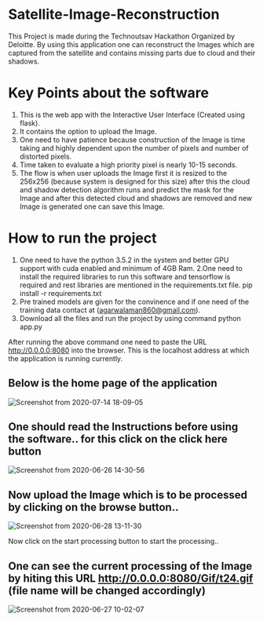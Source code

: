 # Satellite-Image-Reconstruction
This Project is made during the Technoutsav Hackathon Organized by Deloitte. By using this application one can reconstruct the Images which are captured from the satellite and contains missing parts due to cloud and their shadows.

# Key Points about the software
1. This is the web app with the Interactive User Interface (Created using flask).
2. It contains the option to upload the Image.
3. One need to have patience because construction of the Image is time taking and highly dependent upon the number of pixels and number of distorted pixels.
4. Time taken to evaluate a high priority pixel is nearly 10-15 seconds.
5. The flow is when user uploads the Image first it is resized to the 256x256 (because system is designed for this size) after this the cloud and shadow detection algorithm runs and predict the mask for the Image and after this detected cloud and shadows are removed and new Image is generated one can save this Image.

# How to run the project
1. One need to have the python 3.5.2 in the system and better GPU support with cuda enabled and minimum of 4GB Ram.
2.One need to install the required libraries to run this software and tensorflow is required and rest libraries are mentioned in the requirements.txt file.
pip install -r requirements.txt
3. Pre trained models are given for the convinence and if one need of the training data contact at (agarwalaman860@gmail.com).
4. Download all the files and run the project by using command python app.py

After running the above command one need to paste the URL http://0.0.0.0:8080 into the browser. This is the localhost address at which the application is running currently.

## Below is the home page of the application
![Screenshot from 2020-07-14 18-09-05](https://user-images.githubusercontent.com/39858354/89608070-afd43900-d891-11ea-928a-0416edfad0ee.png)

## One should read the Instructions before using the software.. for this click on the click here button
![Screenshot from 2020-06-26 14-30-56](https://user-images.githubusercontent.com/39858354/89607960-6552bc80-d891-11ea-80bc-ebcc60c07204.png)

## Now upload the Image which is to be processed by clicking on the browse button..
![Screenshot from 2020-06-28 13-11-30](https://user-images.githubusercontent.com/39858354/89608355-8ec01800-d892-11ea-866c-86ed6632106d.png)

Now click on the start processing button to start the processing..

## One can see the current processing of the Image by hiting this URL http://0.0.0.0:8080/Gif/t24.gif (file name will be changed accordingly)
![Screenshot from 2020-06-27 10-02-07](https://user-images.githubusercontent.com/39858354/89608657-5f5ddb00-d893-11ea-95ff-bfc3329d7625.png)






